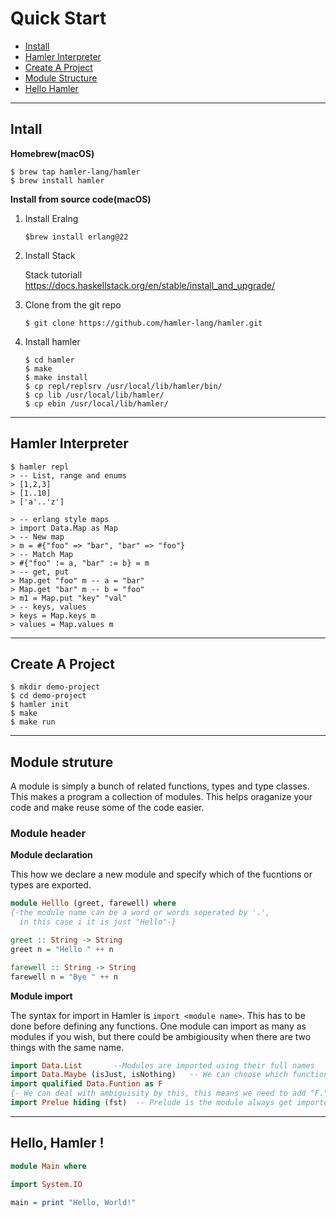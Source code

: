 # Quick Start

- [Install](#install)
- [Hamler Interpreter](#hamler-interpreter)
- [Create A Project](#create-a-project)
- [Module Structure](#module-structure)
- [Hello Hamler](#hello-hamler-)

---

## Intall

**Homebrew(macOS)**

```shell
$ brew tap hamler-lang/hamler
$ brew install hamler
```

**Install from source code(macOS)**

1. Install Eralng

   ```shell
   $brew install erlang@22
   ```

2. Install Stack

   Stack tutoriall https://docs.haskellstack.org/en/stable/install_and_upgrade/

3. Clone from the git repo

   ```shell
   $ git clone https://github.com/hamler-lang/hamler.git
   ```

4. Install hamler

   ```shell
   $ cd hamler
   $ make
   $ make install
   $ cp repl/replsrv /usr/local/lib/hamler/bin/
   $ cp lib /usr/local/lib/hamler/
   $ cp ebin /usr/local/lib/hamler/
   ```



---

## Hamler Interpreter

```shell
$ hamler repl
> -- List, range and enums
> [1,2,3]
> [1..10]
> ['a'..'z']

> -- erlang style maps
> import Data.Map as Map
> -- New map
> m = #{"foo" => "bar", "bar" => "foo"}
> -- Match Map
> #{"foo" := a, "bar" := b} = m
> -- get, put
> Map.get "foo" m -- a = "bar"
> Map.get "bar" m -- b = "foo"
> m1 = Map.put "key" "val"
> -- keys, values
> keys = Map.keys m
> values = Map.values m
```



---

## Create A Project

```shell
$ mkdir demo-project
$ cd demo-project
$ hamler init
$ make
$ make run
```



---

## Module struture

A module is simply a bunch of related functions, types and type classes. This makes a program a collection of modules. This helps oraganize your code and make reuse some of the code easier.

### Module header

**Module declaration**

This how we declare a new module and specify which of the fucntions or types are exported.

```haskell
module Helllo (greet, farewell) where
{-the module name can be a word or words seperated by '.',
  in this case i it is just "Hello"-}

greet :: String -> String
greet n = "Hello " ++ n

farewell :: String -> String
farewell n = "Bye " ++ n
```

**Module import**

The syntax for import in Hamler is `import <module name>`. This has to be done before defining any functions. One module can import as many as modules if you wish, but there could be ambigiousity when there are two things with the same name.

```haskell
import Data.List       --Modules are imported using their full names
import Data.Maybe (isJust, isNothing)   -- We can choose which functions to import
import qualified Data.Funtion as F     
{- We can deal with ambiguisity by this, this means we need to add "F." Before every functions we imported from Data.Function to specify that it is from Data.Function-}
import Prelue hiding (fst)  -- Prelude is the module always get imported, this way we can define our own fst
```



---

## Hello, Hamler !

```Haskell
module Main where

import System.IO

main = print "Hello, World!"
```
